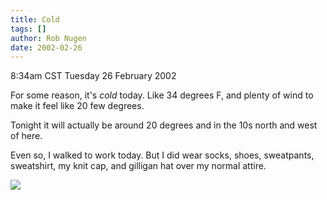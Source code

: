 ```yaml
---
title: Cold
tags: []
author: Rob Nugen
date: 2002-02-26
---
```


<title>Frickin Freezin!</title>
<p class=date>8:34am CST Tuesday 26 February 2002</p>

<p>For some reason, it's <em>cold</em> today.  Like 34 degrees F, and
plenty of wind to make it feel like 20 few degrees.</p>

<p>Tonight it will actually be around 20 degrees and in the 10s north
and west of here.</p>

<p>Even so, I walked to work today.  But I did wear socks, shoes,
sweatpants, sweatshirt, my knit cap, and gilligan hat over my normal
attire.</p>

<p><img src='/images/rob/wL-ROB.gif'/></p>

